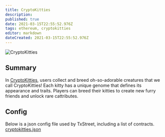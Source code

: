 ```yaml
---
title: CryptoKitties
description: 
published: true
date: 2021-03-15T22:55:52.976Z
tags: ethereum, cryptokitties
editor: markdown
dateCreated: 2021-03-15T22:55:52.976Z
---
```


![CryptoKitties](https://txstreet.com/static/img/singles/house_logos/cryptokitties.png)

## Summary

In <a href="https://www.cryptokitties.co/" target="_blank">CryptoKitties</a>, users collect and breed oh-so-adorable creatures that we call CryptoKitties! Each kitty has a unique genome that defines its appearance and traits. Players can breed their kitties to create new furry friends and unlock rare cattributes.

## Config

Below is a json config file used by TxStreet, including a list of contracts.
[cryptokitties.json](/ethereum/houses/cryptokitties.json)